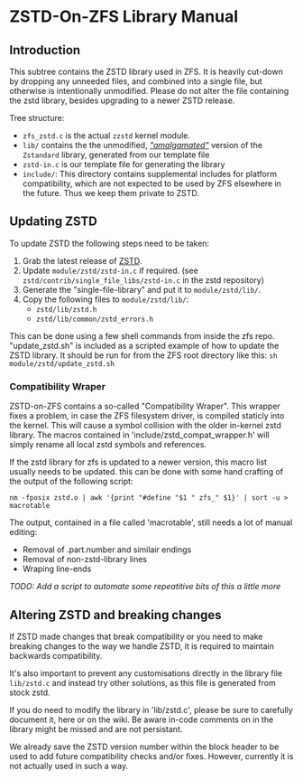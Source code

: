 # ZSTD-On-ZFS Library Manual

## Introduction

This subtree contains the ZSTD library used in ZFS. It is heavily cut-down by
dropping any unneeded files, and combined into a single file, but otherwise is
intentionally unmodified. Please do not alter the file containing the zstd
library, besides upgrading to a newer ZSTD release.

Tree structure:

* `zfs_zstd.c` is the actual `zzstd` kernel module.
* `lib/` contains the the unmodified, [_"amalgamated"_](https://github.com/facebook/zstd/blob/dev/contrib/single_file_libs/README.md)
  version of the `Zstandard` library, generated from our template file
* `zstd-in.c` is our template file for generating the library
* `include/`: This directory contains supplemental includes for platform
  compatibility, which are not expected to be used by ZFS elsewhere in the
  future. Thus we keep them private to ZSTD.

## Updating ZSTD

To update ZSTD the following steps need to be taken:

1. Grab the latest release of [ZSTD](https://github.com/facebook/zstd/releases).
2. Update `module/zstd/zstd-in.c` if required. (see
   `zstd/contrib/single_file_libs/zstd-in.c` in the zstd repository)
3. Generate the "single-file-library" and put it to `module/zstd/lib/`.
4. Copy the following files to `module/zstd/lib/`:
   - `zstd/lib/zstd.h`
   - `zstd/lib/common/zstd_errors.h`

This can be done using a few shell commands from inside the zfs repo.
"update_zstd.sh" is included as a scripted example of how to update the ZSTD library.
It should be run for from the ZFS root directory like this:
`sh module/zstd/update_zstd.sh`

### Compatibility Wraper
ZSTD-on-ZFS contains a so-called "Compatibility Wraper".
This wrapper fixes a problem, in case the ZFS filesystem driver, is compiled
staticly into the kernel.
This will cause a symbol collision with the older in-kernel zstd library.
The macros contained in 'include/zstd_compat_wrapper.h' will simply
rename all local zstd symbols and references.

If the zstd library for zfs is updated to a newer version, this macro
list usually needs to be updated.
this can be done with some hand crafting of the output of the following
script:
```
nm -fposix zstd.o | awk '{print "#define "$1 " zfs_" $1}' | sort -u > macrotable
```

The output, contained in a file called 'macrotable', still needs a lot of manual editing:
- Removal of .part.number and similair endings
- Removal of non-zstd-library lines
- Wraping line-ends

_TODO: Add a script to automate some repeatitive bits of this a little more_

## Altering ZSTD and breaking changes

If ZSTD made changes that break compatibility or you need to make breaking
changes to the way we handle ZSTD, it is required to maintain backwards
compatibility.

It's also important to prevent any customisations directly in the library 
file `lib/zstd.c` and instead try other solutions, as this file is generated
from stock zstd.

If you do need to modify the library in 'lib/zstd.c', please be sure to carefully
document it, here or on the wiki. Be aware in-code comments on in the library 
might be missed and are not persistant.

We already save the ZSTD version number within the block header to be used
to add future compatibility checks and/or fixes. However, currently it is
not actually used in such a way.
